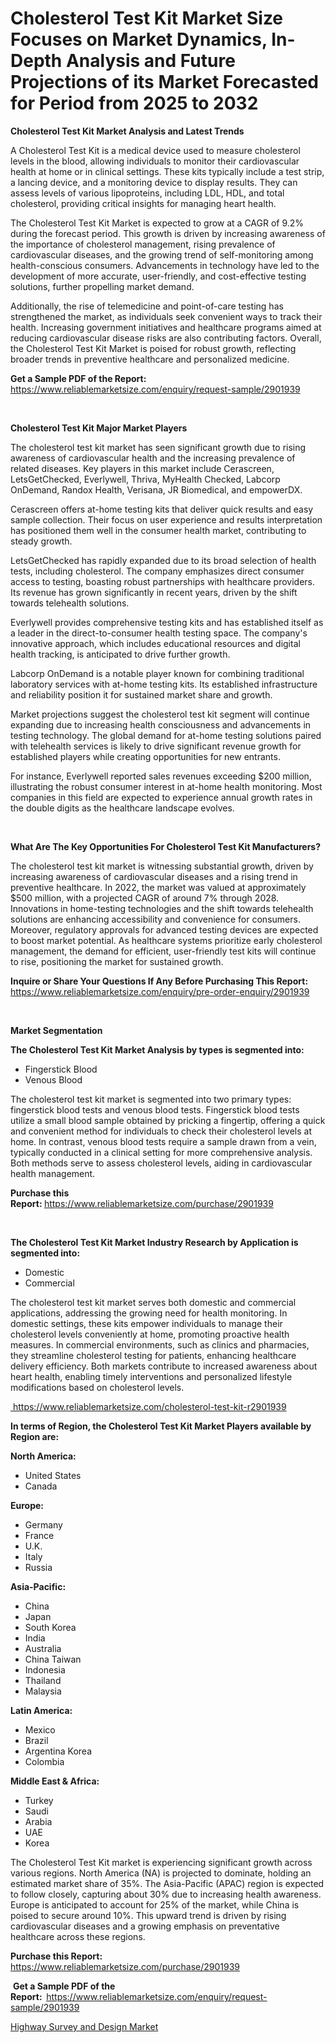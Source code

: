 <p><h1>Cholesterol Test Kit Market Size Focuses on Market Dynamics, In-Depth Analysis and Future Projections of its Market Forecasted for Period from 2025 to 2032</h1></p><p><strong>Cholesterol Test Kit Market Analysis and Latest Trends</strong></p>
<p><p>A Cholesterol Test Kit is a medical device used to measure cholesterol levels in the blood, allowing individuals to monitor their cardiovascular health at home or in clinical settings. These kits typically include a test strip, a lancing device, and a monitoring device to display results. They can assess levels of various lipoproteins, including LDL, HDL, and total cholesterol, providing critical insights for managing heart health.</p><p>The Cholesterol Test Kit Market is expected to grow at a CAGR of 9.2% during the forecast period. This growth is driven by increasing awareness of the importance of cholesterol management, rising prevalence of cardiovascular diseases, and the growing trend of self-monitoring among health-conscious consumers. Advancements in technology have led to the development of more accurate, user-friendly, and cost-effective testing solutions, further propelling market demand.</p><p>Additionally, the rise of telemedicine and point-of-care testing has strengthened the market, as individuals seek convenient ways to track their health. Increasing government initiatives and healthcare programs aimed at reducing cardiovascular disease risks are also contributing factors. Overall, the Cholesterol Test Kit Market is poised for robust growth, reflecting broader trends in preventive healthcare and personalized medicine.</p></p>
<p><strong>Get a Sample PDF of the Report:&nbsp;</strong> <a href="https://www.reliablemarketsize.com/enquiry/request-sample/2901939?utm_campaign=2337&utm_medium=2&utm_source=Github&utm_content=ia&utm_term=11032025&utm_id=cholesterol-test-kit">https://www.reliablemarketsize.com/enquiry/request-sample/2901939</a></p>
<p>&nbsp;</p>
<p><strong>Cholesterol Test Kit Major Market Players</strong></p>
<p><p>The cholesterol test kit market has seen significant growth due to rising awareness of cardiovascular health and the increasing prevalence of related diseases. Key players in this market include Cerascreen, LetsGetChecked, Everlywell, Thriva, MyHealth Checked, Labcorp OnDemand, Randox Health, Verisana, JR Biomedical, and empowerDX.</p><p>Cerascreen offers at-home testing kits that deliver quick results and easy sample collection. Their focus on user experience and results interpretation has positioned them well in the consumer health market, contributing to steady growth.</p><p>LetsGetChecked has rapidly expanded due to its broad selection of health tests, including cholesterol. The company emphasizes direct consumer access to testing, boasting robust partnerships with healthcare providers. Its revenue has grown significantly in recent years, driven by the shift towards telehealth solutions.</p><p>Everlywell provides comprehensive testing kits and has established itself as a leader in the direct-to-consumer health testing space. The company's innovative approach, which includes educational resources and digital health tracking, is anticipated to drive further growth.</p><p>Labcorp OnDemand is a notable player known for combining traditional laboratory services with at-home testing kits. Its established infrastructure and reliability position it for sustained market share and growth.</p><p>Market projections suggest the cholesterol test kit segment will continue expanding due to increasing health consciousness and advancements in testing technology. The global demand for at-home testing solutions paired with telehealth services is likely to drive significant revenue growth for established players while creating opportunities for new entrants.</p><p>For instance, Everlywell reported sales revenues exceeding $200 million, illustrating the robust consumer interest in at-home health monitoring. Most companies in this field are expected to experience annual growth rates in the double digits as the healthcare landscape evolves.</p></p>
<p>&nbsp;</p>
<p><strong>What Are The Key Opportunities For Cholesterol Test Kit Manufacturers?</strong></p>
<p><p>The cholesterol test kit market is witnessing substantial growth, driven by increasing awareness of cardiovascular diseases and a rising trend in preventive healthcare. In 2022, the market was valued at approximately $500 million, with a projected CAGR of around 7% through 2028. Innovations in home-testing technologies and the shift towards telehealth solutions are enhancing accessibility and convenience for consumers. Moreover, regulatory approvals for advanced testing devices are expected to boost market potential. As healthcare systems prioritize early cholesterol management, the demand for efficient, user-friendly test kits will continue to rise, positioning the market for sustained growth.</p></p>
<p><strong>Inquire or Share Your Questions If Any Before Purchasing This Report:</strong> <a href="https://www.reliablemarketsize.com/enquiry/pre-order-enquiry/2901939?utm_campaign=2337&utm_medium=2&utm_source=Github&utm_content=ia&utm_term=11032025&utm_id=cholesterol-test-kit">https://www.reliablemarketsize.com/enquiry/pre-order-enquiry/2901939</a></p>
<p>&nbsp;</p>
<p><strong>Market Segmentation</strong></p>
<p><strong>The Cholesterol Test Kit Market Analysis by types is segmented into:</strong></p>
<p><ul><li>Fingerstick Blood</li><li>Venous Blood</li></ul></p>
<p><p>The cholesterol test kit market is segmented into two primary types: fingerstick blood tests and venous blood tests. Fingerstick blood tests utilize a small blood sample obtained by pricking a fingertip, offering a quick and convenient method for individuals to check their cholesterol levels at home. In contrast, venous blood tests require a sample drawn from a vein, typically conducted in a clinical setting for more comprehensive analysis. Both methods serve to assess cholesterol levels, aiding in cardiovascular health management.</p></p>
<p><strong>Purchase this Report:&nbsp;</strong><a href="https://www.reliablemarketsize.com/purchase/2901939?utm_campaign=2337&utm_medium=2&utm_source=Github&utm_content=ia&utm_term=11032025&utm_id=cholesterol-test-kit">https://www.reliablemarketsize.com/purchase/2901939</a></p>
<p>&nbsp;</p>
<p><strong>The Cholesterol Test Kit Market Industry Research by Application is segmented into:</strong></p>
<p><ul><li>Domestic</li><li>Commercial</li></ul></p>
<p><p>The cholesterol test kit market serves both domestic and commercial applications, addressing the growing need for health monitoring. In domestic settings, these kits empower individuals to manage their cholesterol levels conveniently at home, promoting proactive health measures. In commercial environments, such as clinics and pharmacies, they streamline cholesterol testing for patients, enhancing healthcare delivery efficiency. Both markets contribute to increased awareness about heart health, enabling timely interventions and personalized lifestyle modifications based on cholesterol levels.</p></p>
<p><a href="https://www.reliablemarketsize.com/cholesterol-test-kit-r2901939?utm_campaign=2337&utm_medium=2&utm_source=Github&utm_content=ia&utm_term=11032025&utm_id=cholesterol-test-kit">&nbsp;https://www.reliablemarketsize.com/cholesterol-test-kit-r2901939</a></p>
<p><strong>In terms of Region, the Cholesterol Test Kit Market Players available by Region are:</strong></p>
<p>
    <p> <strong> North America: </strong>
        <ul>
            <li>United States</li>
            <li>Canada</li>
        </ul>
        </p> 
    <p> <strong> Europe: </strong>
        <ul>
            <li>Germany</li>
            <li>France</li>
            <li>U.K.</li>
            <li>Italy</li>
            <li>Russia</li>
        </ul>
        </p> 
    <p> <strong> Asia-Pacific: </strong>
        <ul>
            <li>China</li>
            <li>Japan</li>
            <li>South Korea</li>
            <li>India</li>
            <li>Australia</li>
            <li>China Taiwan</li>
            <li>Indonesia</li>
            <li>Thailand</li>
            <li>Malaysia</li>
        </ul>
        </p> 
    <p> <strong> Latin America: </strong>
        <ul>
            <li>Mexico</li>
            <li>Brazil</li>
            <li>Argentina Korea</li>
            <li>Colombia</li>
        </ul>
        </p> 
    <p> <strong> Middle East & Africa: </strong>
        <ul>
            <li>Turkey</li>
            <li>Saudi</li>
            <li>Arabia</li>
            <li>UAE</li>
            <li>Korea</li>
        </ul>
    </p>
    </p>
<p><p>The Cholesterol Test Kit market is experiencing significant growth across various regions. North America (NA) is projected to dominate, holding an estimated market share of 35%. The Asia-Pacific (APAC) region is expected to follow closely, capturing about 30% due to increasing health awareness. Europe is anticipated to account for 25% of the market, while China is poised to secure around 10%. This upward trend is driven by rising cardiovascular diseases and a growing emphasis on preventative healthcare across these regions.</p></p>
<p><strong>Purchase this Report: </strong><a href="https://www.reliablemarketsize.com/purchase/2901939?utm_campaign=2337&utm_medium=2&utm_source=Github&utm_content=ia&utm_term=11032025&utm_id=cholesterol-test-kit">https://www.reliablemarketsize.com/purchase/2901939</a></p>
<p>&nbsp;<strong>Get a Sample PDF of the Report:&nbsp;&nbsp;</strong><a href="https://www.reliablemarketsize.com/enquiry/request-sample/2901939?utm_campaign=2337&utm_medium=2&utm_source=Github&utm_content=ia&utm_term=11032025&utm_id=cholesterol-test-kit">https://www.reliablemarketsize.com/enquiry/request-sample/2901939</a></p>
<p><strong></strong></p>
<p><p><a href="https://github.com/pichuaadh0/Market-Research-Report-List-1/blob/main/highway-survey-and-design-market.md?utm_campaign=2337&utm_medium=2&utm_source=Github&utm_content=ia&utm_term=11032025&utm_id=cholesterol-test-kit">Highway Survey and Design Market</a></p></p>